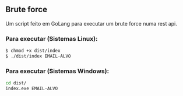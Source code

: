 ## Brute force 

Um script feito em GoLang para executar um brute force numa rest api.

### Para executar (Sistemas Linux):
```bash
$ chmod +x dist/index
$ ./dist/index EMAIL-ALVO
```

### Para executar (Sistemas Windows):
```bash
cd dist/
index.exe EMAIL-ALVO
```